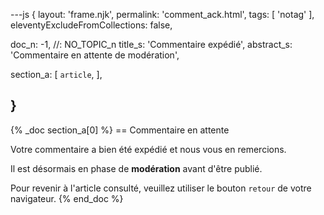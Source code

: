 ---js
{
  layout:    'frame.njk',
  permalink: 'comment_ack.html',
  tags:      [ 'notag' ],
  eleventyExcludeFromCollections: false,

  doc_n: -1,    //: NO_TOPIC_n
  title_s:    'Commentaire expédié',
  abstract_s: 'Commentaire en attente de modération',

  section_a:
  [
    `article`,
  ],

}
---
{% _doc section_a[0] %}
== Commentaire en attente

Votre commentaire a bien été expédié et nous vous en remercions.

Il est désormais en phase de **modération** avant d'être publié.


Pour revenir à l'article consulté, veuillez utiliser le bouton ```retour``` de votre navigateur.
{% end_doc %}
